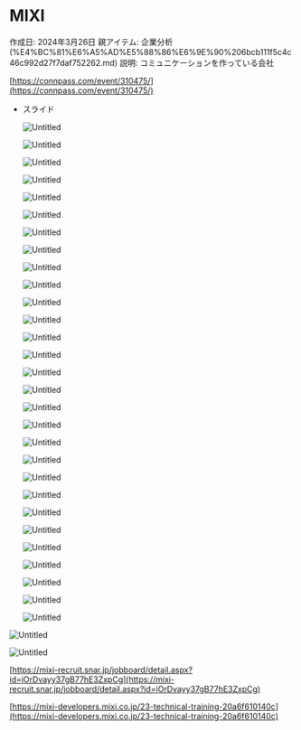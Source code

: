 # MIXI

作成日: 2024年3月26日
親アイテム: 企業分析 (%E4%BC%81%E6%A5%AD%E5%88%86%E6%9E%90%206bcb111f5c4c46c992d27f7daf752262.md)
説明: コミュニケーションを作っている会社

[https://connpass.com/event/310475/](https://connpass.com/event/310475/)

- スライド
    
    ![Untitled](MIXI%2014b366b91cc844f790188a26991e8204/Untitled.png)
    
    ![Untitled](MIXI%2014b366b91cc844f790188a26991e8204/Untitled%201.png)
    
    ![Untitled](MIXI%2014b366b91cc844f790188a26991e8204/Untitled%202.png)
    
    ![Untitled](MIXI%2014b366b91cc844f790188a26991e8204/Untitled%203.png)
    
    ![Untitled](MIXI%2014b366b91cc844f790188a26991e8204/Untitled%204.png)
    
    ![Untitled](MIXI%2014b366b91cc844f790188a26991e8204/Untitled%205.png)
    
    ![Untitled](MIXI%2014b366b91cc844f790188a26991e8204/Untitled%206.png)
    
    ![Untitled](MIXI%2014b366b91cc844f790188a26991e8204/Untitled%207.png)
    
    ![Untitled](MIXI%2014b366b91cc844f790188a26991e8204/Untitled%208.png)
    
    ![Untitled](MIXI%2014b366b91cc844f790188a26991e8204/Untitled%209.png)
    
    ![Untitled](MIXI%2014b366b91cc844f790188a26991e8204/Untitled%2010.png)
    
    ![Untitled](MIXI%2014b366b91cc844f790188a26991e8204/Untitled%2011.png)
    
    ![Untitled](MIXI%2014b366b91cc844f790188a26991e8204/Untitled%2012.png)
    
    ![Untitled](MIXI%2014b366b91cc844f790188a26991e8204/Untitled%2013.png)
    
    ![Untitled](MIXI%2014b366b91cc844f790188a26991e8204/Untitled%2014.png)
    
    ![Untitled](MIXI%2014b366b91cc844f790188a26991e8204/Untitled%2015.png)
    
    ![Untitled](MIXI%2014b366b91cc844f790188a26991e8204/Untitled%2016.png)
    
    ![Untitled](MIXI%2014b366b91cc844f790188a26991e8204/Untitled%2017.png)
    
    ![Untitled](MIXI%2014b366b91cc844f790188a26991e8204/Untitled%2018.png)
    
    ![Untitled](MIXI%2014b366b91cc844f790188a26991e8204/Untitled%2019.png)
    
    ![Untitled](MIXI%2014b366b91cc844f790188a26991e8204/Untitled%2020.png)
    
    ![Untitled](MIXI%2014b366b91cc844f790188a26991e8204/Untitled%2021.png)
    
    ![Untitled](MIXI%2014b366b91cc844f790188a26991e8204/Untitled%2022.png)
    
    ![Untitled](MIXI%2014b366b91cc844f790188a26991e8204/Untitled%2023.png)
    
    ![Untitled](MIXI%2014b366b91cc844f790188a26991e8204/Untitled%2024.png)
    
    ![Untitled](MIXI%2014b366b91cc844f790188a26991e8204/Untitled%2025.png)
    
    ![Untitled](MIXI%2014b366b91cc844f790188a26991e8204/Untitled%2026.png)
    
    ![Untitled](MIXI%2014b366b91cc844f790188a26991e8204/Untitled%2027.png)
    
    ![Untitled](MIXI%2014b366b91cc844f790188a26991e8204/Untitled%2028.png)
    

![Untitled](MIXI%2014b366b91cc844f790188a26991e8204/Untitled%2029.png)

![Untitled](MIXI%2014b366b91cc844f790188a26991e8204/Untitled%2030.png)

[https://mixi-recruit.snar.jp/jobboard/detail.aspx?id=jOrDvayy37gB77hE3ZxpCg](https://mixi-recruit.snar.jp/jobboard/detail.aspx?id=jOrDvayy37gB77hE3ZxpCg)

[https://mixi-developers.mixi.co.jp/23-technical-training-20a6f610140c](https://mixi-developers.mixi.co.jp/23-technical-training-20a6f610140c)